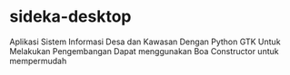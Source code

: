 # sideka-desktop
Aplikasi Sistem Informasi Desa dan Kawasan Dengan Python GTK
Untuk Melakukan Pengembangan Dapat menggunakan Boa Constructor untuk 
mempermudah

